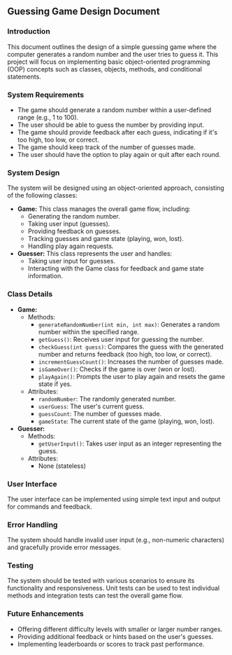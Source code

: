 ## Guessing Game Design Document

### Introduction

This document outlines the design of a simple guessing game where the computer generates a random number and the user tries to guess it. This project will focus on implementing basic object-oriented programming (OOP) concepts such as classes, objects, methods, and conditional statements.

### System Requirements

* The game should generate a random number within a user-defined range (e.g., 1 to 100).
* The user should be able to guess the number by providing input.
* The game should provide feedback after each guess, indicating if it's too high, too low, or correct.
* The game should keep track of the number of guesses made.
* The user should have the option to play again or quit after each round.

### System Design

The system will be designed using an object-oriented approach, consisting of the following classes:

* **Game:** This class manages the overall game flow, including:
    * Generating the random number.
    * Taking user input (guesses).
    * Providing feedback on guesses.
    * Tracking guesses and game state (playing, won, lost).
    * Handling play again requests.
* **Guesser:** This class represents the user and handles:
    * Taking user input for guesses.
    * Interacting with the Game class for feedback and game state information.

### Class Details

* **Game:**
    * Methods:
        * `generateRandomNumber(int min, int max)`: Generates a random number within the specified range.
        * `getGuess()`: Receives user input for guessing the number.
        * `checkGuess(int guess)`: Compares the guess with the generated number and returns feedback (too high, too low, or correct).
        * `incrementGuessCount()`: Increases the number of guesses made.
        * `isGameOver()`: Checks if the game is over (won or lost).
        * `playAgain()`: Prompts the user to play again and resets the game state if yes.
    * Attributes:
        * `randomNumber`: The randomly generated number.
        * `userGuess`: The user's current guess.
        * `guessCount`: The number of guesses made.
        * `gameState`: The current state of the game (playing, won, lost).
* **Guesser:**
    * Methods:
        * `getUserInput()`: Takes user input as an integer representing the guess.
    * Attributes:
        * None (stateless)

### User Interface

The user interface can be implemented using simple text input and output for commands and feedback.

### Error Handling

The system should handle invalid user input (e.g., non-numeric characters) and gracefully provide error messages.

### Testing

The system should be tested with various scenarios to ensure its functionality and responsiveness. Unit tests can be used to test individual methods and integration tests can test the overall game flow.

### Future Enhancements

* Offering different difficulty levels with smaller or larger number ranges.
* Providing additional feedback or hints based on the user's guesses.
* Implementing leaderboards or scores to track past performance.
